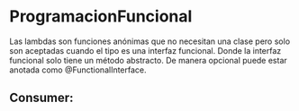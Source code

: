 # ProgramacionFuncional

Las lambdas son funciones anónimas que no necesitan una clase pero solo son aceptadas cuando el tipo es una interfaz funcional. Donde la interfaz funcional solo tiene un método abstracto. De manera opcional puede estar anotada como @FunctionalInterface.

<h2>Consumer:</h2>
